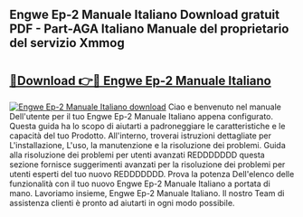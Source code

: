 ## Engwe Ep-2 Manuale Italiano Download gratuit PDF - Part-AGA Italiano Manuale del proprietario del servizio Xmmog

# <h2><a href="http://dfbsom.blite.top/?on=Engwe+Ep-2+Manuale+Italiano">🔗Download 👉🔴 Engwe Ep-2 Manuale Italiano</a></h2>

[![Engwe Ep-2 Manuale Italiano download](https://i.imgur.com/lujVjoI.png)](http://dfbsom.blite.top/?on=Engwe+Ep-2+Manuale+Italiano)
Ciao e benvenuto nel manuale Dell'utente per il tuo Engwe Ep-2 Manuale Italiano appena configurato. Questa guida ha lo scopo di aiutarti a padroneggiare le caratteristiche e le capacità del tuo Prodotto. All'interno, troverai istruzioni dettagliate per L'installazione, L'uso, la manutenzione e la risoluzione dei problemi. Guida alla risoluzione dei problemi per utenti avanzati REDDDDDDD questa sezione fornisce suggerimenti avanzati per la risoluzione dei problemi per utenti esperti del tuo nuovo REDDDDDDD. Prova la potenza Dell'elenco delle funzionalità con il tuo nuovo Engwe Ep-2 Manuale Italiano a portata di mano. Lavoriamo insieme, Engwe Ep-2 Manuale Italiano. Il nostro Team di assistenza clienti è pronto ad aiutarti in ogni modo possibile.
